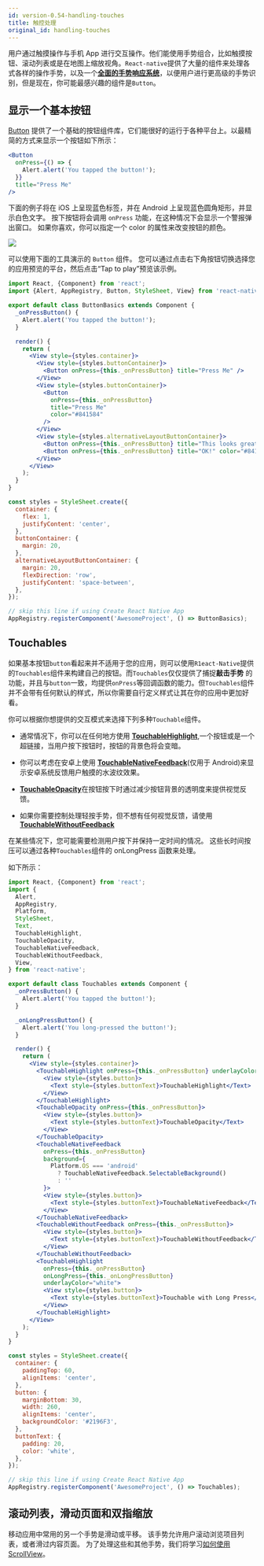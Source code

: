 ```yaml
---
id: version-0.54-handling-touches
title: 触控处理
original_id: handling-touches
---
```


用户通过触摸操作与手机 App 进行交互操作。他们能使用手势组合，比如触摸按钮、滚动列表或是在地图上缩放视角。`React-native`提供了大量的组件来处理各式各样的操作手势，以及一个[**全面的手势响应系统**](gesture-responder-system.md)，以便用户进行更高级的手势识别，但是现在，你可能最感兴趣的组件是`Button`。

## 显示一个基本按钮

[Button](button.md) 提供了一个基础的按钮组件库，它们能很好的运行于各种平台上。以最精简的方式来显示一个按钮如下所示：

```jsx
<Button
  onPress={() => {
    Alert.alert('You tapped the button!');
  }}
  title="Press Me"
/>
```

下面的例子将在 iOS 上呈现蓝色标签，并在 Android 上呈现蓝色圆角矩形，并显示白色文字。 按下按钮将会调用 `onPress` 功能，在这种情况下会显示一个警报弹出窗口。 如果你喜欢，你可以指定一个 color 的属性来改变按钮的颜色。

![](./images/handingTouchs_Button.png)

可以使用下面的工具演示的 `Button` 组件。 您可以通过点击右下角按钮切换选择您的应用预览的平台，然后点击“Tap to play”预览该示例。

```jsx
import React, {Component} from 'react';
import {Alert, AppRegistry, Button, StyleSheet, View} from 'react-native';

export default class ButtonBasics extends Component {
  _onPressButton() {
    Alert.alert('You tapped the button!');
  }

  render() {
    return (
      <View style={styles.container}>
        <View style={styles.buttonContainer}>
          <Button onPress={this._onPressButton} title="Press Me" />
        </View>
        <View style={styles.buttonContainer}>
          <Button
            onPress={this._onPressButton}
            title="Press Me"
            color="#841584"
          />
        </View>
        <View style={styles.alternativeLayoutButtonContainer}>
          <Button onPress={this._onPressButton} title="This looks great!" />
          <Button onPress={this._onPressButton} title="OK!" color="#841584" />
        </View>
      </View>
    );
  }
}

const styles = StyleSheet.create({
  container: {
    flex: 1,
    justifyContent: 'center',
  },
  buttonContainer: {
    margin: 20,
  },
  alternativeLayoutButtonContainer: {
    margin: 20,
    flexDirection: 'row',
    justifyContent: 'space-between',
  },
});

// skip this line if using Create React Native App
AppRegistry.registerComponent('AwesomeProject', () => ButtonBasics);
```

## Touchables

如果基本按钮`button`看起来并不适用于您的应用，则可以使用`R1eact-Native`提供的`Touchables`组件来构建自己的按钮。而`Touchables`仅仅提供了捕捉**敲击手势** 的功能，并且与`button`一致，均提供`onPress`等回调函数的能力。但`Touchables`组件并不会带有任何默认的样式，所以你需要自行定义样式让其在你的应用中更加好看。

你可以根据你想提供的交互模式来选择下列多种`Touchable`组件。

* 通常情况下，你可以在任何地方使用 [**TouchableHighlight**](touchablehighlight.md),一个按钮或是一个超链接，当用户按下按钮时，按钮的背景色将会变暗。

* 你可以考虑在安卓上使用 [**TouchableNativeFeedback**](touchablenativefeedback.md)(仅用于 Android)来显示安卓系统反馈用户触摸的水波纹效果。

* [**TouchableOpacity**](touchableopacity.md)在按钮按下时通过减少按钮背景的透明度来提供视觉反馈。

* 如果你需要控制处理轻按手势，但不想有任何视觉反馈，请使用[**TouchableWithoutFeedback**](touchablewithoutfeedback.md)

在某些情况下，您可能需要检测用户按下并保持一定时间的情况。 这些长时间按压可以通过各种`Touchables`组件的 onLongPress 函数来处理。

如下所示：

```jsx
import React, {Component} from 'react';
import {
  Alert,
  AppRegistry,
  Platform,
  StyleSheet,
  Text,
  TouchableHighlight,
  TouchableOpacity,
  TouchableNativeFeedback,
  TouchableWithoutFeedback,
  View,
} from 'react-native';

export default class Touchables extends Component {
  _onPressButton() {
    Alert.alert('You tapped the button!');
  }

  _onLongPressButton() {
    Alert.alert('You long-pressed the button!');
  }

  render() {
    return (
      <View style={styles.container}>
        <TouchableHighlight onPress={this._onPressButton} underlayColor="white">
          <View style={styles.button}>
            <Text style={styles.buttonText}>TouchableHighlight</Text>
          </View>
        </TouchableHighlight>
        <TouchableOpacity onPress={this._onPressButton}>
          <View style={styles.button}>
            <Text style={styles.buttonText}>TouchableOpacity</Text>
          </View>
        </TouchableOpacity>
        <TouchableNativeFeedback
          onPress={this._onPressButton}
          background={
            Platform.OS === 'android'
              ? TouchableNativeFeedback.SelectableBackground()
              : ''
          }>
          <View style={styles.button}>
            <Text style={styles.buttonText}>TouchableNativeFeedback</Text>
          </View>
        </TouchableNativeFeedback>
        <TouchableWithoutFeedback onPress={this._onPressButton}>
          <View style={styles.button}>
            <Text style={styles.buttonText}>TouchableWithoutFeedback</Text>
          </View>
        </TouchableWithoutFeedback>
        <TouchableHighlight
          onPress={this._onPressButton}
          onLongPress={this._onLongPressButton}
          underlayColor="white">
          <View style={styles.button}>
            <Text style={styles.buttonText}>Touchable with Long Press</Text>
          </View>
        </TouchableHighlight>
      </View>
    );
  }
}

const styles = StyleSheet.create({
  container: {
    paddingTop: 60,
    alignItems: 'center',
  },
  button: {
    marginBottom: 30,
    width: 260,
    alignItems: 'center',
    backgroundColor: '#2196F3',
  },
  buttonText: {
    padding: 20,
    color: 'white',
  },
});

// skip this line if using Create React Native App
AppRegistry.registerComponent('AwesomeProject', () => Touchables);
```

## 滚动列表，滑动页面和双指缩放

移动应用中常用的另一个手势是滑动或平移。 该手势允许用户滚动浏览项目列表，或者滑过内容页面。 为了处理这些和其他手势，我们将学习[如何使用 ScrollView](using-a-scrollview.md)。

